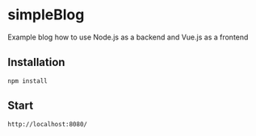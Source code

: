 # simpleBlog
Example blog how to use Node.js as a backend and Vue.js as a frontend 

## Installation
```
npm install
```


## Start
```
http://localhost:8080/
```
